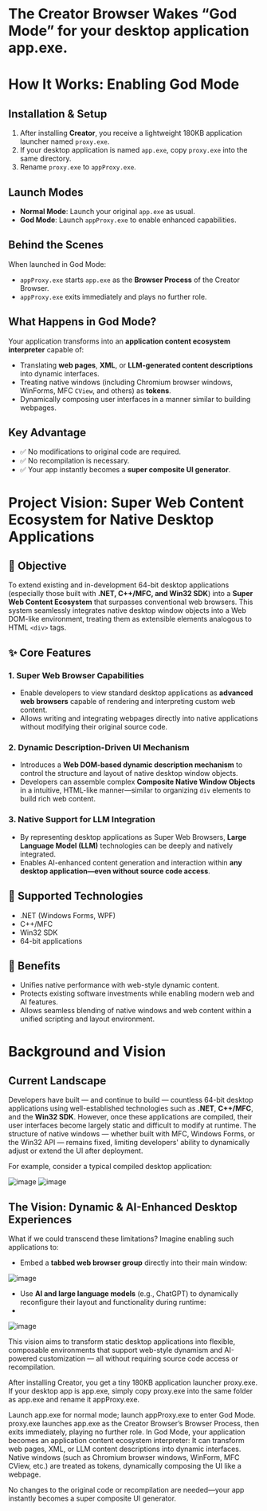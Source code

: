 # The Creator Browser Wakes “God Mode” for your desktop application app.exe.

# How It Works: Enabling God Mode

## Installation & Setup
1. After installing **Creator**, you receive a lightweight 180KB application launcher named `proxy.exe`.
2. If your desktop application is named `app.exe`, copy `proxy.exe` into the same directory.
3. Rename `proxy.exe` to `appProxy.exe`.

## Launch Modes
- **Normal Mode**: Launch your original `app.exe` as usual.
- **God Mode**: Launch `appProxy.exe` to enable enhanced capabilities.

## Behind the Scenes
When launched in God Mode:
- `appProxy.exe` starts `app.exe` as the **Browser Process** of the Creator Browser.
- `appProxy.exe` exits immediately and plays no further role.

## What Happens in God Mode?
Your application transforms into an **application content ecosystem interpreter** capable of:
- Translating **web pages**, **XML**, or **LLM-generated content descriptions** into dynamic interfaces.
- Treating native windows (including Chromium browser windows, WinForms, MFC `CView`, and others) as **tokens**.
- Dynamically composing user interfaces in a manner similar to building webpages.

## Key Advantage
- ✅ No modifications to original code are required.
- ✅ No recompilation is necessary.
- ✅ Your app instantly becomes a **super composite UI generator**.

# Project Vision: Super Web Content Ecosystem for Native Desktop Applications

## 🎯 Objective
To extend existing and in-development 64-bit desktop applications (especially those built with **.NET, C++/MFC, and Win32 SDK**) into a **Super Web Content Ecosystem** that surpasses conventional web browsers. This system seamlessly integrates native desktop window objects into a Web DOM-like environment, treating them as extensible elements analogous to HTML `<div>` tags.

## ✨ Core Features

### 1. **Super Web Browser Capabilities**
   - Enable developers to view standard desktop applications as **advanced web browsers** capable of rendering and interpreting custom web content.
   - Allows writing and integrating webpages directly into native applications without modifying their original source code.

### 2. **Dynamic Description-Driven UI Mechanism**
   - Introduces a **Web DOM-based dynamic description mechanism** to control the structure and layout of native desktop window objects.
   - Developers can assemble complex **Composite Native Window Objects** in a intuitive, HTML-like manner—similar to organizing `div` elements to build rich web content.

### 3. **Native Support for LLM Integration**
   - By representing desktop applications as Super Web Browsers, **Large Language Model (LLM)** technologies can be deeply and natively integrated.
   - Enables AI-enhanced content generation and interaction within **any desktop application—even without source code access**.

## 🔧 Supported Technologies
- .NET (Windows Forms, WPF)
- C++/MFC
- Win32 SDK
- 64-bit applications

## 🌟 Benefits
- Unifies native performance with web-style dynamic content.
- Protects existing software investments while enabling modern web and AI features.
- Allows seamless blending of native windows and web content within a unified scripting and layout environment.
# Background and Vision

## Current Landscape
Developers have built — and continue to build — countless 64-bit desktop applications using well-established technologies such as **.NET**, **C++/MFC**, and the **Win32 SDK**. However, once these applications are compiled, their user interfaces become largely static and difficult to modify at runtime. The structure of native windows — whether built with MFC, Windows Forms, or the Win32 API — remains fixed, limiting developers' ability to dynamically adjust or extend the UI after deployment.

For example, consider a typical compiled desktop application:

   ![image](https://github.com/user-attachments/assets/0a398eca-0e4a-4cdb-878d-a2cbced5bbed) ![image](https://github.com/user-attachments/assets/f43cbf8d-f306-45dc-bf5f-2da2c3e0a573)

## The Vision: Dynamic & AI-Enhanced Desktop Experiences
What if we could transcend these limitations? Imagine enabling such applications to:

- Embed a **tabbed web browser group** directly into their main window:

 ![image](https://github.com/user-attachments/assets/578aa446-58f5-42a1-88bf-417707691c06)

- Use **AI and large language models** (e.g., ChatGPT) to dynamically reconfigure their layout and functionality during runtime:
- 
 ![image](https://github.com/user-attachments/assets/5413e8e7-f307-4cce-814e-18e3d72c33d1)

This vision aims to transform static desktop applications into flexible, composable environments that support web-style dynamism and AI-powered customization — all without requiring source code access or recompilation.

After installing Creator, you get a tiny 180KB application launcher proxy.exe.
If your desktop app is app.exe, simply copy proxy.exe into the same folder as app.exe and rename it appProxy.exe.

Launch app.exe for normal mode; launch appProxy.exe to enter God Mode.
proxy.exe launches app.exe as the Creator Browser’s Browser Process, then exits immediately, playing no further role.
In God Mode, your application becomes an application content ecosystem interpreter:
It can transform web pages, XML, or LLM content descriptions into dynamic interfaces.
Native windows (such as Chromium browser windows, WinForm, MFC CView, etc.) are treated as tokens, dynamically composing the UI like a webpage.

No changes to the original code or recompilation are needed—your app instantly becomes a super composite UI generator.
